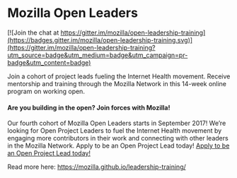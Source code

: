 # Mozilla Open Leaders

[![Join the chat at https://gitter.im/mozilla/open-leadership-training](https://badges.gitter.im/mozilla/open-leadership-training.svg)](https://gitter.im/mozilla/open-leadership-training?utm_source=badge&utm_medium=badge&utm_campaign=pr-badge&utm_content=badge)

Join a cohort of project leads fueling the Internet Health movement. Receive mentorship and training through the Mozilla Network in this 14-week online program on working open.

#### Are you building in the open? Join forces with Mozilla!

Our fourth cohort of Mozilla Open Leaders starts in September 2017! We’re looking for Open Project Leaders to fuel the Internet Health movement by engaging more contributors in their work and connecting with other leaders in the Mozilla Network. Apply to be an Open Project Lead today! [Apply to be an Open Project Lead today!](https://medium.com/@MozOpenLeaders/work-in-the-open-with-mozilla-1410be0a83b2)

Read more here:
https://mozilla.github.io/leadership-training/
